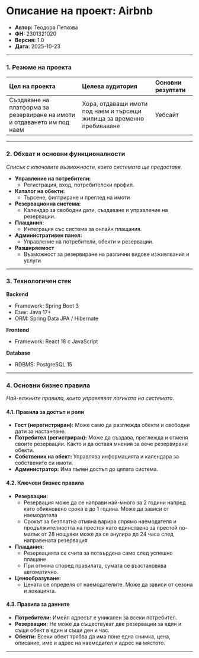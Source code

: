 # Описание на проект: Airbnb

*   **Автор:** Теодора Петкова
*   **ФН:** 2301321020
*   **Версия:** 1.0
*   **Дата:** 2025-10-23

---

### 1. Резюме на проекта

| Цел на проекта | Целева аудитория | Основни резултати |
| :--- | :--- | :--- |
| Създаване на платформа за резервиране на имоти и отдаването им под наем | Хора, отдаващи имоти под наем и търсещи жилища за временно пребиваване | Уебсайт

---

### 2. Обхват и основни функционалности
*Списък с ключовите възможности, които системата ще предоставя.*

*   **Управление на потребители:**
    *   Регистрация, вход, потребителски профил.
*   **Каталог на обекти:**
    *   Търсене, филтриране и преглед на имоти
*   **Резервационна система:**
    *   Календар за свободни дати, създаване и управление на резервации.
*   **Плащания:**
    *   Интеграция със система за онлайн плащания.
*   **Административен панел:**
    *   Управление на потребители, обекти и резервации.
*   **Разширяемост**
    *   Възможност за резервиране на различни видове изживявания и услуги

---

### 3. Технологичен стек

**Backend** 
- Framework: Spring Boot 3 
- Език: Java 17+  
- ORM: Spring Data JPA / Hibernate 
 
**Frontend**  
- Framework: React 18 с JavaScript

**Database**  
- RDBMS: PostgreSQL 15  
---

### 4. Основни бизнес правила
*Най-важните правила, които управляват логиката на системата.*

#### 4.1. Правила за достъп и роли

*   **Гост (нерегистриран):** Може само да разглежда обекти и свободни дати за настанявне.
*   **Потребител (регистриран):** Може да създава, преглежда и отменя своите резервации. Както и да оставя мнения за вече резервирани обекти.
*   **Собственик на обект:** Управлява информацията и календара за собствените си имоти.
*   **Администратор:** Има пълен достъп до цялата система.

#### 4.2. Ключови бизнес правила

*   **Резервации:**
    *   Резервация може да се направи най-много за 2 години напред като обикновено срока е до 1 година. Може да зависи от наемодатела
    *   Срокът за безплатна отмяна варира спрямо наемодателя и продължителността на престоя като единствено за престой по-малък от 28 нощувки може да се анулира до 24 часа след направената резервация 
*   **Плащания:**
    *   Резервацията се счита за потвърдена само след успешно плащане.
    *   При отмяна според правилата, сумата се възстановява автоматично.
*   **Ценообразуване:**
    *   Цената се определя от наемодателите. Може да зависи от сезона и локацията.

#### 4.3. Правила за данните

*   **Потребители:** Имейл адресът е уникален за всеки потребител.
*   **Резервации:** Не може да съществуват две резервации за един и същи обект в един и същи ден и час. 
*   **Обекти:** Всеки обект трябва да има поне една снимка, цена, описание, име и адрес на наемодател и адрес на мястото. 

---
